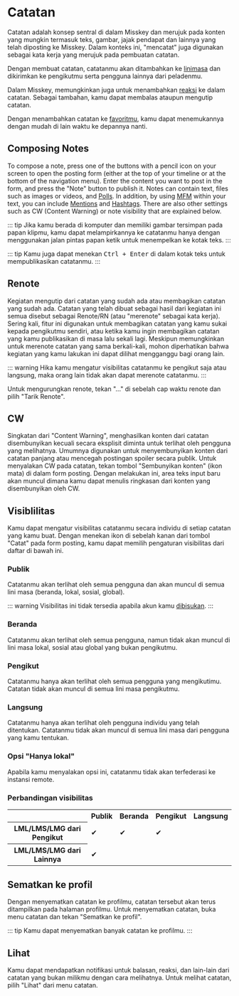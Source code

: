 # Catatan

Catatan adalah konsep sentral di dalam Misskey dan merujuk pada konten yang mungkin termasuk teks, gambar, jajak pendapat dan lainnya yang telah diposting ke Misskey. Dalam konteks ini, "mencatat" juga digunakan sebagai kata kerja yang merujuk pada pembuatan catatan.

Dengan membuat catatan, catatanmu akan ditambahkan ke [linimasa](./timeline) dan dikirimkan ke pengikutmu serta pengguna lainnya dari peladenmu.

Dalam Misskey, memungkinkan juga untuk menambahkan [reaksi](./reaction) ke dalam catatan. Sebagai tambahan, kamu dapat membalas ataupun mengutip catatan.

Dengan menambahkan catatan ke [favoritmu](./favorite), kamu dapat menemukannya dengan mudah di lain waktu ke depannya nanti.

## Composing Notes

To compose a note, press one of the buttons with a pencil icon on your screen to open the posting form (either at the top of your timeline or at the bottom of the navigation menu). Enter the content you want to post in the form, and press the "Note" button to publish it. Notes can contain text, files such as images or videos, and [Polls](./poll). In addition, by using [MFM](./mfm) within your text, you can include [Mentions](./mention) and [Hashtags](./hashtag). There are also other settings such as CW (Content Warning) or note visibility that are explained below.

::: tip
Jika kamu berada di komputer dan memiliki gambar tersimpan pada papan klipmu, kamu dapat melampirkannya ke catatanmu hanya dengan menggunakan jalan pintas papan ketik untuk menempelkan ke kotak teks.
:::

::: tip
Kamu juga dapat menekan <kbd class="key">Ctrl + Enter</kbd> di dalam kotak teks untuk mempublikasikan catatanmu.
:::

## Renote

Kegiatan mengutip dari catatan yang sudah ada atau membagikan catatan yang sudah ada. Catatan yang telah dibuat sebagai hasil dari kegiatan ini semua disebut sebagai Renote/RN (atau "merenote" sebagai kata kerja). Sering kali, fitur ini digunakan untuk membagikan catatan yang kamu sukai kepada pengikutmu sendiri, atau ketika kamu ingin membagikan catatan yang kamu publikasikan di masa lalu sekali lagi. Meskipun memungkinkan untuk merenote catatan yang sama berkali-kali, mohon diperhatikan bahwa kegiatan yang kamu lakukan ini dapat dilihat mengganggu bagi orang lain.

::: warning
Hika kamu mengatur visibilitas catatanmu ke pengikut saja atau langsung, maka orang lain tidak akan dapat merenote catatanmu.
:::

Untuk mengurungkan renote, tekan "..." di sebelah cap waktu renote dan pilih "Tarik Renote".

## CW

Singkatan dari "Content Warning", menghasilkan konten dari catatan disembunyikan kecuali secara eksplisit diminta untuk terlihat oleh pengguna yang melihatnya. Umumnya digunakan untuk menyembunyikan konten dari catatan panjang atau mencegah postingan spoiler secara publik. Untuk menyalakan CW pada catatan, tekan tombol "Sembunyikan konten" (ikon mata) di dalam form posting. Dengan melakukan ini, area teks input baru akan muncul dimana kamu dapat menulis ringkasan dari konten yang disembunyikan oleh CW.

## Visiblilitas

Kamu dapat mengatur visibilitas catatanmu secara individu di setiap catatan yang kamu buat. Dengan menekan ikon di sebelah kanan dari tombol "Catat" pada form posting, kamu dapat memilih pengaturan visibilitas dari daftar di bawah ini.

### Publik

Catatanmu akan terlihat oleh semua pengguna dan akan muncul di semua lini masa (beranda, lokal, sosial, global).

::: warning
Visibilitas ini tidak tersedia apabila akun kamu <a href="./silence">dibisukan</a>.
:::

### Beranda

Catatanmu akan terlihat oleh semua pengguna, namun tidak akan muncul di lini masa lokal, sosial atau global yang bukan pengikutmu.

### Pengikut

Catatanmu hanya akan terlihat oleh semua pengguna yang mengikutimu. Catatan tidak akan muncul di semua lini masa pengikutmu.

### Langsung

Catatanmu hanya akan terlihat oleh pengguna individu yang telah ditentukan. Catatanmu tidak akan muncul di semua lini masa dari pengguna yang kamu tentukan.

### Opsi "Hanya lokal"

Apabila kamu menyalakan opsi ini, catatanmu tidak akan terfederasi ke instansi remote.

### Perbandingan visibilitas

<table>
    <tr><th></th><th>Publik</th><th>Beranda</th><th>Pengikut</th><th>Langsung</th></tr>
    <tr><th>LML/LMS/LMG dari Pengikut</th><td>✔</td><td>✔</td><td>✔</td><td></td></tr>
    <tr><th>LML/LMS/LMG dari Lainnya</th><td>✔</td><td></td><td></td><td></td></tr>
</table>

## Sematkan ke profil

Dengan menyematkan catatan ke profilmu, catatan tersebut akan terus ditampilkan pada halaman profilmu. Untuk menyematkan catatan, buka menu catatan dan tekan "Sematkan ke profil".

::: tip
Kamu dapat menyematkan banyak catatan ke profilmu.
:::

## Lihat

Kamu dapat mendapatkan notifikasi untuk balasan, reaksi, dan lain-lain dari catatan yang bukan milikmu dengan cara melihatnya. Untuk melihat catatan, pilih "Lihat" dari menu catatan.
